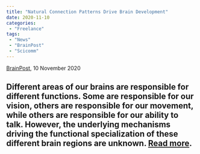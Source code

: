 ```yaml
---
title: "Natural Connection Patterns Drive Brain Development"
date: 2020-11-10
categories:
 - "Freelance"
tags:
 - "News"
 - "BrainPost" 
 - "Scicomm"
---
```


<!--more-->

[BrainPost](https://www.brainpost.co/), 10 November 2020

Different areas of our brains are responsible for different functions. Some are responsible for our vision, others are responsible for our movement, while others are responsible for our ability to talk. However, the underlying mechanisms driving the functional specialization of these different brain regions are unknown. [Read more](https://www.brainpost.co/weekly-brainpost/2020/11/10/natural-connection-patterns-drive-brain-development). 
---

